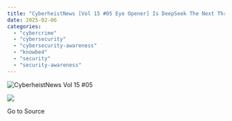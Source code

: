 ```yaml
---
title: "CyberheistNews [Vol 15 #05 Eye Opener] Is DeepSeek The Next Threat in Social Engineering?"
date: 2025-02-06
categories: 
  - "cybercrime"
  - "cybersecurity"
  - "cybersecurity-awareness"
  - "knowbe4"
  - "security"
  - "security-awareness"
---
```


![CyberheistNews Vol 15 #05](https://blog.knowbe4.com/hubfs/CHN-Social.jpg)

![](https://track.hubspot.com/__ptq.gif?a=241394&k=14&r=https%3A%2F%2Fblog.knowbe4.com%2Fcyberheistnews-vol-15-05-eye-opener-is-deepseek-the-next-threat-in-social-engineering&bu=https%253A%252F%252Fblog.knowbe4.com&bvt=rss)

Go to Source
